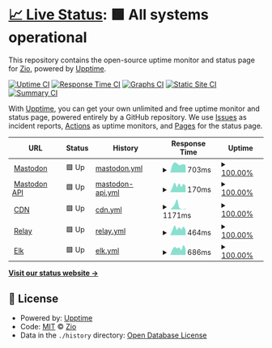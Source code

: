 # [📈 Live Status](https://status.gearheads.social): <!--live status--> **🟩 All systems operational**

This repository contains the open-source uptime monitor and status page for [Zio](https://zio.sh), powered by [Upptime](https://github.com/upptime/upptime).

[![Uptime CI](https://github.com/ziodotsh/upptime-gearheads.social/workflows/Uptime%20CI/badge.svg)](https://github.com/ziodotsh/upptime-gearheads.social/actions?query=workflow%3A%22Uptime+CI%22)
[![Response Time CI](https://github.com/ziodotsh/upptime-gearheads.social/workflows/Response%20Time%20CI/badge.svg)](https://github.com/ziodotsh/upptime-gearheads.social/actions?query=workflow%3A%22Response+Time+CI%22)
[![Graphs CI](https://github.com/ziodotsh/upptime-gearheads.social/workflows/Graphs%20CI/badge.svg)](https://github.com/ziodotsh/upptime-gearheads.social/actions?query=workflow%3A%22Graphs+CI%22)
[![Static Site CI](https://github.com/ziodotsh/upptime-gearheads.social/workflows/Static%20Site%20CI/badge.svg)](https://github.com/ziodotsh/upptime-gearheads.social/actions?query=workflow%3A%22Static+Site+CI%22)
[![Summary CI](https://github.com/ziodotsh/upptime-gearheads.social/workflows/Summary%20CI/badge.svg)](https://github.com/ziodotsh/upptime-gearheads.social/actions?query=workflow%3A%22Summary+CI%22)

With [Upptime](https://upptime.js.org), you can get your own unlimited and free uptime monitor and status page, powered entirely by a GitHub repository. We use [Issues](https://github.com/ziodotsh/upptime-gearheads.social/issues) as incident reports, [Actions](https://github.com/ziodotsh/upptime-gearheads.social/actions) as uptime monitors, and [Pages](https://status.gearheads.social) for the status page.

<!--start: status pages-->
<!-- This summary is generated by Upptime (https://github.com/upptime/upptime) -->
<!-- Do not edit this manually, your changes will be overwritten -->
<!-- prettier-ignore -->
| URL | Status | History | Response Time | Uptime |
| --- | ------ | ------- | ------------- | ------ |
| <img alt="" src="https://icons.duckduckgo.com/ip3/gearheads.social.ico" height="13"> [Mastodon](https://gearheads.social) | 🟩 Up | [mastodon.yml](https://github.com/ziodotsh/upptime-gearheads.social/commits/HEAD/history/mastodon.yml) | <details><summary><img alt="Response time graph" src="./graphs/mastodon/response-time-week.png" height="20"> 703ms</summary><br><a href="https://status.gearheads.social/history/mastodon"><img alt="Response time 785" src="https://img.shields.io/endpoint?url=https%3A%2F%2Fraw.githubusercontent.com%2Fziodotsh%2Fupptime-gearheads.social%2FHEAD%2Fapi%2Fmastodon%2Fresponse-time.json"></a><br><a href="https://status.gearheads.social/history/mastodon"><img alt="24-hour response time 545" src="https://img.shields.io/endpoint?url=https%3A%2F%2Fraw.githubusercontent.com%2Fziodotsh%2Fupptime-gearheads.social%2FHEAD%2Fapi%2Fmastodon%2Fresponse-time-day.json"></a><br><a href="https://status.gearheads.social/history/mastodon"><img alt="7-day response time 703" src="https://img.shields.io/endpoint?url=https%3A%2F%2Fraw.githubusercontent.com%2Fziodotsh%2Fupptime-gearheads.social%2FHEAD%2Fapi%2Fmastodon%2Fresponse-time-week.json"></a><br><a href="https://status.gearheads.social/history/mastodon"><img alt="30-day response time 693" src="https://img.shields.io/endpoint?url=https%3A%2F%2Fraw.githubusercontent.com%2Fziodotsh%2Fupptime-gearheads.social%2FHEAD%2Fapi%2Fmastodon%2Fresponse-time-month.json"></a><br><a href="https://status.gearheads.social/history/mastodon"><img alt="1-year response time 785" src="https://img.shields.io/endpoint?url=https%3A%2F%2Fraw.githubusercontent.com%2Fziodotsh%2Fupptime-gearheads.social%2FHEAD%2Fapi%2Fmastodon%2Fresponse-time-year.json"></a></details> | <details><summary><a href="https://status.gearheads.social/history/mastodon">100.00%</a></summary><a href="https://status.gearheads.social/history/mastodon"><img alt="All-time uptime 99.93%" src="https://img.shields.io/endpoint?url=https%3A%2F%2Fraw.githubusercontent.com%2Fziodotsh%2Fupptime-gearheads.social%2FHEAD%2Fapi%2Fmastodon%2Fuptime.json"></a><br><a href="https://status.gearheads.social/history/mastodon"><img alt="24-hour uptime 100.00%" src="https://img.shields.io/endpoint?url=https%3A%2F%2Fraw.githubusercontent.com%2Fziodotsh%2Fupptime-gearheads.social%2FHEAD%2Fapi%2Fmastodon%2Fuptime-day.json"></a><br><a href="https://status.gearheads.social/history/mastodon"><img alt="7-day uptime 100.00%" src="https://img.shields.io/endpoint?url=https%3A%2F%2Fraw.githubusercontent.com%2Fziodotsh%2Fupptime-gearheads.social%2FHEAD%2Fapi%2Fmastodon%2Fuptime-week.json"></a><br><a href="https://status.gearheads.social/history/mastodon"><img alt="30-day uptime 100.00%" src="https://img.shields.io/endpoint?url=https%3A%2F%2Fraw.githubusercontent.com%2Fziodotsh%2Fupptime-gearheads.social%2FHEAD%2Fapi%2Fmastodon%2Fuptime-month.json"></a><br><a href="https://status.gearheads.social/history/mastodon"><img alt="1-year uptime 99.93%" src="https://img.shields.io/endpoint?url=https%3A%2F%2Fraw.githubusercontent.com%2Fziodotsh%2Fupptime-gearheads.social%2FHEAD%2Fapi%2Fmastodon%2Fuptime-year.json"></a></details>
| <img alt="" src="https://em-content.zobj.net/thumbs/60/google/350/gear_2699-fe0f.png" height="13"> [Mastodon API](https://gearheads.social/api/v2/instance) | 🟩 Up | [mastodon-api.yml](https://github.com/ziodotsh/upptime-gearheads.social/commits/HEAD/history/mastodon-api.yml) | <details><summary><img alt="Response time graph" src="./graphs/mastodon-api/response-time-week.png" height="20"> 170ms</summary><br><a href="https://status.gearheads.social/history/mastodon-api"><img alt="Response time 281" src="https://img.shields.io/endpoint?url=https%3A%2F%2Fraw.githubusercontent.com%2Fziodotsh%2Fupptime-gearheads.social%2FHEAD%2Fapi%2Fmastodon-api%2Fresponse-time.json"></a><br><a href="https://status.gearheads.social/history/mastodon-api"><img alt="24-hour response time 151" src="https://img.shields.io/endpoint?url=https%3A%2F%2Fraw.githubusercontent.com%2Fziodotsh%2Fupptime-gearheads.social%2FHEAD%2Fapi%2Fmastodon-api%2Fresponse-time-day.json"></a><br><a href="https://status.gearheads.social/history/mastodon-api"><img alt="7-day response time 170" src="https://img.shields.io/endpoint?url=https%3A%2F%2Fraw.githubusercontent.com%2Fziodotsh%2Fupptime-gearheads.social%2FHEAD%2Fapi%2Fmastodon-api%2Fresponse-time-week.json"></a><br><a href="https://status.gearheads.social/history/mastodon-api"><img alt="30-day response time 191" src="https://img.shields.io/endpoint?url=https%3A%2F%2Fraw.githubusercontent.com%2Fziodotsh%2Fupptime-gearheads.social%2FHEAD%2Fapi%2Fmastodon-api%2Fresponse-time-month.json"></a><br><a href="https://status.gearheads.social/history/mastodon-api"><img alt="1-year response time 281" src="https://img.shields.io/endpoint?url=https%3A%2F%2Fraw.githubusercontent.com%2Fziodotsh%2Fupptime-gearheads.social%2FHEAD%2Fapi%2Fmastodon-api%2Fresponse-time-year.json"></a></details> | <details><summary><a href="https://status.gearheads.social/history/mastodon-api">100.00%</a></summary><a href="https://status.gearheads.social/history/mastodon-api"><img alt="All-time uptime 99.94%" src="https://img.shields.io/endpoint?url=https%3A%2F%2Fraw.githubusercontent.com%2Fziodotsh%2Fupptime-gearheads.social%2FHEAD%2Fapi%2Fmastodon-api%2Fuptime.json"></a><br><a href="https://status.gearheads.social/history/mastodon-api"><img alt="24-hour uptime 100.00%" src="https://img.shields.io/endpoint?url=https%3A%2F%2Fraw.githubusercontent.com%2Fziodotsh%2Fupptime-gearheads.social%2FHEAD%2Fapi%2Fmastodon-api%2Fuptime-day.json"></a><br><a href="https://status.gearheads.social/history/mastodon-api"><img alt="7-day uptime 100.00%" src="https://img.shields.io/endpoint?url=https%3A%2F%2Fraw.githubusercontent.com%2Fziodotsh%2Fupptime-gearheads.social%2FHEAD%2Fapi%2Fmastodon-api%2Fuptime-week.json"></a><br><a href="https://status.gearheads.social/history/mastodon-api"><img alt="30-day uptime 100.00%" src="https://img.shields.io/endpoint?url=https%3A%2F%2Fraw.githubusercontent.com%2Fziodotsh%2Fupptime-gearheads.social%2FHEAD%2Fapi%2Fmastodon-api%2Fuptime-month.json"></a><br><a href="https://status.gearheads.social/history/mastodon-api"><img alt="1-year uptime 99.94%" src="https://img.shields.io/endpoint?url=https%3A%2F%2Fraw.githubusercontent.com%2Fziodotsh%2Fupptime-gearheads.social%2FHEAD%2Fapi%2Fmastodon-api%2Fuptime-year.json"></a></details>
| <img alt="" src="https://em-content.zobj.net/thumbs/60/google/350/file-cabinet_1f5c4-fe0f.png" height="13"> [CDN](https://cdn.gearheads.social/check.txt) | 🟩 Up | [cdn.yml](https://github.com/ziodotsh/upptime-gearheads.social/commits/HEAD/history/cdn.yml) | <details><summary><img alt="Response time graph" src="./graphs/cdn/response-time-week.png" height="20"> 1171ms</summary><br><a href="https://status.gearheads.social/history/cdn"><img alt="Response time 785" src="https://img.shields.io/endpoint?url=https%3A%2F%2Fraw.githubusercontent.com%2Fziodotsh%2Fupptime-gearheads.social%2FHEAD%2Fapi%2Fcdn%2Fresponse-time.json"></a><br><a href="https://status.gearheads.social/history/cdn"><img alt="24-hour response time 1088" src="https://img.shields.io/endpoint?url=https%3A%2F%2Fraw.githubusercontent.com%2Fziodotsh%2Fupptime-gearheads.social%2FHEAD%2Fapi%2Fcdn%2Fresponse-time-day.json"></a><br><a href="https://status.gearheads.social/history/cdn"><img alt="7-day response time 1171" src="https://img.shields.io/endpoint?url=https%3A%2F%2Fraw.githubusercontent.com%2Fziodotsh%2Fupptime-gearheads.social%2FHEAD%2Fapi%2Fcdn%2Fresponse-time-week.json"></a><br><a href="https://status.gearheads.social/history/cdn"><img alt="30-day response time 932" src="https://img.shields.io/endpoint?url=https%3A%2F%2Fraw.githubusercontent.com%2Fziodotsh%2Fupptime-gearheads.social%2FHEAD%2Fapi%2Fcdn%2Fresponse-time-month.json"></a><br><a href="https://status.gearheads.social/history/cdn"><img alt="1-year response time 785" src="https://img.shields.io/endpoint?url=https%3A%2F%2Fraw.githubusercontent.com%2Fziodotsh%2Fupptime-gearheads.social%2FHEAD%2Fapi%2Fcdn%2Fresponse-time-year.json"></a></details> | <details><summary><a href="https://status.gearheads.social/history/cdn">100.00%</a></summary><a href="https://status.gearheads.social/history/cdn"><img alt="All-time uptime 99.95%" src="https://img.shields.io/endpoint?url=https%3A%2F%2Fraw.githubusercontent.com%2Fziodotsh%2Fupptime-gearheads.social%2FHEAD%2Fapi%2Fcdn%2Fuptime.json"></a><br><a href="https://status.gearheads.social/history/cdn"><img alt="24-hour uptime 100.00%" src="https://img.shields.io/endpoint?url=https%3A%2F%2Fraw.githubusercontent.com%2Fziodotsh%2Fupptime-gearheads.social%2FHEAD%2Fapi%2Fcdn%2Fuptime-day.json"></a><br><a href="https://status.gearheads.social/history/cdn"><img alt="7-day uptime 100.00%" src="https://img.shields.io/endpoint?url=https%3A%2F%2Fraw.githubusercontent.com%2Fziodotsh%2Fupptime-gearheads.social%2FHEAD%2Fapi%2Fcdn%2Fuptime-week.json"></a><br><a href="https://status.gearheads.social/history/cdn"><img alt="30-day uptime 100.00%" src="https://img.shields.io/endpoint?url=https%3A%2F%2Fraw.githubusercontent.com%2Fziodotsh%2Fupptime-gearheads.social%2FHEAD%2Fapi%2Fcdn%2Fuptime-month.json"></a><br><a href="https://status.gearheads.social/history/cdn"><img alt="1-year uptime 99.95%" src="https://img.shields.io/endpoint?url=https%3A%2F%2Fraw.githubusercontent.com%2Fziodotsh%2Fupptime-gearheads.social%2FHEAD%2Fapi%2Fcdn%2Fuptime-year.json"></a></details>
| <img alt="" src="https://em-content.zobj.net/thumbs/60/google/350/chains_26d3-fe0f.png" height="13"> [Relay](https://relay.gearheads.social) | 🟩 Up | [relay.yml](https://github.com/ziodotsh/upptime-gearheads.social/commits/HEAD/history/relay.yml) | <details><summary><img alt="Response time graph" src="./graphs/relay/response-time-week.png" height="20"> 464ms</summary><br><a href="https://status.gearheads.social/history/relay"><img alt="Response time 548" src="https://img.shields.io/endpoint?url=https%3A%2F%2Fraw.githubusercontent.com%2Fziodotsh%2Fupptime-gearheads.social%2FHEAD%2Fapi%2Frelay%2Fresponse-time.json"></a><br><a href="https://status.gearheads.social/history/relay"><img alt="24-hour response time 366" src="https://img.shields.io/endpoint?url=https%3A%2F%2Fraw.githubusercontent.com%2Fziodotsh%2Fupptime-gearheads.social%2FHEAD%2Fapi%2Frelay%2Fresponse-time-day.json"></a><br><a href="https://status.gearheads.social/history/relay"><img alt="7-day response time 464" src="https://img.shields.io/endpoint?url=https%3A%2F%2Fraw.githubusercontent.com%2Fziodotsh%2Fupptime-gearheads.social%2FHEAD%2Fapi%2Frelay%2Fresponse-time-week.json"></a><br><a href="https://status.gearheads.social/history/relay"><img alt="30-day response time 488" src="https://img.shields.io/endpoint?url=https%3A%2F%2Fraw.githubusercontent.com%2Fziodotsh%2Fupptime-gearheads.social%2FHEAD%2Fapi%2Frelay%2Fresponse-time-month.json"></a><br><a href="https://status.gearheads.social/history/relay"><img alt="1-year response time 548" src="https://img.shields.io/endpoint?url=https%3A%2F%2Fraw.githubusercontent.com%2Fziodotsh%2Fupptime-gearheads.social%2FHEAD%2Fapi%2Frelay%2Fresponse-time-year.json"></a></details> | <details><summary><a href="https://status.gearheads.social/history/relay">100.00%</a></summary><a href="https://status.gearheads.social/history/relay"><img alt="All-time uptime 99.99%" src="https://img.shields.io/endpoint?url=https%3A%2F%2Fraw.githubusercontent.com%2Fziodotsh%2Fupptime-gearheads.social%2FHEAD%2Fapi%2Frelay%2Fuptime.json"></a><br><a href="https://status.gearheads.social/history/relay"><img alt="24-hour uptime 100.00%" src="https://img.shields.io/endpoint?url=https%3A%2F%2Fraw.githubusercontent.com%2Fziodotsh%2Fupptime-gearheads.social%2FHEAD%2Fapi%2Frelay%2Fuptime-day.json"></a><br><a href="https://status.gearheads.social/history/relay"><img alt="7-day uptime 100.00%" src="https://img.shields.io/endpoint?url=https%3A%2F%2Fraw.githubusercontent.com%2Fziodotsh%2Fupptime-gearheads.social%2FHEAD%2Fapi%2Frelay%2Fuptime-week.json"></a><br><a href="https://status.gearheads.social/history/relay"><img alt="30-day uptime 100.00%" src="https://img.shields.io/endpoint?url=https%3A%2F%2Fraw.githubusercontent.com%2Fziodotsh%2Fupptime-gearheads.social%2FHEAD%2Fapi%2Frelay%2Fuptime-month.json"></a><br><a href="https://status.gearheads.social/history/relay"><img alt="1-year uptime 99.99%" src="https://img.shields.io/endpoint?url=https%3A%2F%2Fraw.githubusercontent.com%2Fziodotsh%2Fupptime-gearheads.social%2FHEAD%2Fapi%2Frelay%2Fuptime-year.json"></a></details>
| <img alt="" src="https://avatars.githubusercontent.com/u/118971678" height="13"> [Elk](https://elk.gearheads.social) | 🟩 Up | [elk.yml](https://github.com/ziodotsh/upptime-gearheads.social/commits/HEAD/history/elk.yml) | <details><summary><img alt="Response time graph" src="./graphs/elk/response-time-week.png" height="20"> 686ms</summary><br><a href="https://status.gearheads.social/history/elk"><img alt="Response time 673" src="https://img.shields.io/endpoint?url=https%3A%2F%2Fraw.githubusercontent.com%2Fziodotsh%2Fupptime-gearheads.social%2FHEAD%2Fapi%2Felk%2Fresponse-time.json"></a><br><a href="https://status.gearheads.social/history/elk"><img alt="24-hour response time 688" src="https://img.shields.io/endpoint?url=https%3A%2F%2Fraw.githubusercontent.com%2Fziodotsh%2Fupptime-gearheads.social%2FHEAD%2Fapi%2Felk%2Fresponse-time-day.json"></a><br><a href="https://status.gearheads.social/history/elk"><img alt="7-day response time 686" src="https://img.shields.io/endpoint?url=https%3A%2F%2Fraw.githubusercontent.com%2Fziodotsh%2Fupptime-gearheads.social%2FHEAD%2Fapi%2Felk%2Fresponse-time-week.json"></a><br><a href="https://status.gearheads.social/history/elk"><img alt="30-day response time 634" src="https://img.shields.io/endpoint?url=https%3A%2F%2Fraw.githubusercontent.com%2Fziodotsh%2Fupptime-gearheads.social%2FHEAD%2Fapi%2Felk%2Fresponse-time-month.json"></a><br><a href="https://status.gearheads.social/history/elk"><img alt="1-year response time 673" src="https://img.shields.io/endpoint?url=https%3A%2F%2Fraw.githubusercontent.com%2Fziodotsh%2Fupptime-gearheads.social%2FHEAD%2Fapi%2Felk%2Fresponse-time-year.json"></a></details> | <details><summary><a href="https://status.gearheads.social/history/elk">100.00%</a></summary><a href="https://status.gearheads.social/history/elk"><img alt="All-time uptime 99.08%" src="https://img.shields.io/endpoint?url=https%3A%2F%2Fraw.githubusercontent.com%2Fziodotsh%2Fupptime-gearheads.social%2FHEAD%2Fapi%2Felk%2Fuptime.json"></a><br><a href="https://status.gearheads.social/history/elk"><img alt="24-hour uptime 100.00%" src="https://img.shields.io/endpoint?url=https%3A%2F%2Fraw.githubusercontent.com%2Fziodotsh%2Fupptime-gearheads.social%2FHEAD%2Fapi%2Felk%2Fuptime-day.json"></a><br><a href="https://status.gearheads.social/history/elk"><img alt="7-day uptime 100.00%" src="https://img.shields.io/endpoint?url=https%3A%2F%2Fraw.githubusercontent.com%2Fziodotsh%2Fupptime-gearheads.social%2FHEAD%2Fapi%2Felk%2Fuptime-week.json"></a><br><a href="https://status.gearheads.social/history/elk"><img alt="30-day uptime 100.00%" src="https://img.shields.io/endpoint?url=https%3A%2F%2Fraw.githubusercontent.com%2Fziodotsh%2Fupptime-gearheads.social%2FHEAD%2Fapi%2Felk%2Fuptime-month.json"></a><br><a href="https://status.gearheads.social/history/elk"><img alt="1-year uptime 99.08%" src="https://img.shields.io/endpoint?url=https%3A%2F%2Fraw.githubusercontent.com%2Fziodotsh%2Fupptime-gearheads.social%2FHEAD%2Fapi%2Felk%2Fuptime-year.json"></a></details>

<!--end: status pages-->

[**Visit our status website →**](https://status.gearheads.social)

## 📄 License

- Powered by: [Upptime](https://github.com/upptime/upptime)
- Code: [MIT](./LICENSE) © [Zio](https://zio.sh)
- Data in the `./history` directory: [Open Database License](https://opendatacommons.org/licenses/odbl/1-0/)

